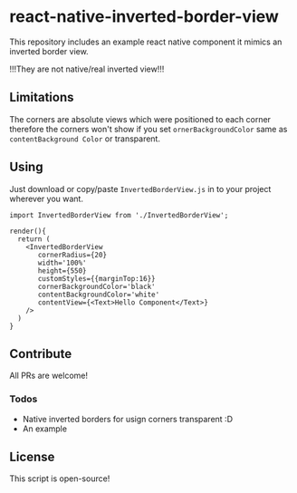 # react-native-inverted-border-view

This repository includes an example react native component it mimics an inverted border view. 

!!!They are not native/real inverted view!!!

## Limitations

The corners are absolute views which were positioned to each corner therefore the corners won't show if you set `ornerBackgroundColor` same as `contentBackground Color` or transparent.

## Using

Just download or copy/paste `InvertedBorderView.js` in to your project wherever you want.

    import InvertedBorderView from './InvertedBorderView';
    
    render(){
      return (
        <InvertedBorderView
           cornerRadius={20}
           width='100%'
           height={550}
           customStyles={{marginTop:16}}
           cornerBackgroundColor='black'
           contentBackgroundColor='white'
           contentView={<Text>Hello Component</Text>}
        />
      )
    }

## Contribute

All PRs are welcome!


### Todos

- Native inverted borders for usign corners transparent :D
- An example

## License

This script is open-source!
